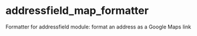 addressfield_map_formatter
==========================

Formatter for addressfield module: format an address as a Google Maps link
